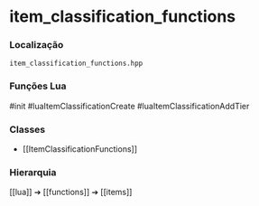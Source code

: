 # item_classification_functions

### Localização
`item_classification_functions.hpp`

### Funções Lua
#init
#luaItemClassificationCreate
#luaItemClassificationAddTier

### Classes
- [[ItemClassificationFunctions]]

### Hierarquia
[[lua]] ➔ [[functions]] ➔ [[items]]
